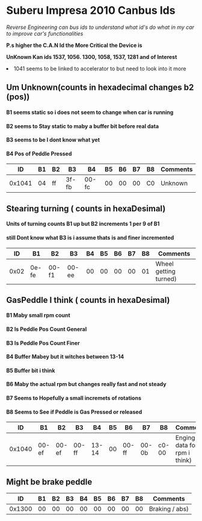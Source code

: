 # Suberu Impresa 2010 Canbus Ids


*Reverse Engineering can bus ids to understand what id's do what in my car to improve car's functionalities*

**P.s higher the C.A.N Id the More Critical the Device is**

**UnKnown Kan ids 1537, 1056. 1300, 1058, 1537, 1281 and  of Interest**

<li> 1041 seems to be linked to accelerator to but need to look into it more 


## Um Unknown(counts in hexadecimal changes b2 (pos))
#### B1 seems static so i does not seem to change when car is running
#### B2 seems to Stay static to maby a buffer bit before real data
#### B3 seems to be I dont know what yet
#### B4 Pos of Peddle Pressed

 ID      | B1   | B2   | B3   | B4   | B5   | B6   | B7   | B8   | Comments      |
| ------- | ---- | ---- | ---- | ---- | ---- | ---- | ---- | ---- | ------------- |
| 0x1041   | 04   | ff   | 3f-fb  | 00-fc   | 00   | 00   | 00   | C0   | Unknown|



## Stearing turning ( counts in hexaDesimal)
#### Units of turning counts B1 up but B2 increments 1 per 9 of B1
#### still Dont know what B3 is i assume thats is and finer incremented
ID      | B1   | B2   | B3   | B4   | B5   | B6   | B7   | B8   | Comments      |
| ------- | ---- | ---- | ---- | ---- | ---- | ---- | ---- | ---- | ------------- |
| 0x02   | 0e-fe   | 00-f1   | 00-ee  | 00   | 00   | 00   | 00   | 01   | Wheel getting turned)|


## GasPeddle I think ( counts in hexaDesimal)
#### B1 Maby small rpm count
#### B2 Is Peddle Pos Count General
#### B3 Is Peddle Pos Count Finer
#### B4 Buffer Mabey but it witches between 13-14
#### B5 Buffer bit i think
#### B6 Maby the actual rpm but changes really fast and not steady
#### B7 Seems to Hopefully a small incremets of rotations 
#### B8 Seems to See if Peddle is Gas Pressed or released
ID      | B1   | B2   | B3   | B4   | B5   | B6   | B7   | B8   | Comments      |
| ------- | ---- | ---- | ---- | ---- | ---- | ---- | ---- | ---- | ------------- |
| 0x1040  | 00-ef   | 00-ef  | 00-ff  | 13-14 | 00   | 00-ff   | 00-0b   | c0-00   | Enging data for rpm i think)|


    
## Might be brake peddle
ID      | B1   | B2   | B3   | B4   | B5   | B6   | B7   | B8   | Comments      |
| ------- | ---- | ---- | ---- | ---- | ---- | ---- | ---- | ---- | ------------- |
| 0x1300 | 00   | 00    |  00 | 00  | 00   | 00   | 00   | 00   | Braking / abs)|

